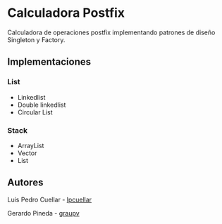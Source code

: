 # Calculadora Postfix

Calculadora de operaciones postfix implementando patrones de diseño Singleton y Factory.

##  Implementaciones

### List

  - Linkedlist
  - Double linkedlist
  - Circular List
  

### Stack

  - ArrayList
  - Vector
  - List

##  Autores

Luis Pedro Cuellar - [lpcuellar](https://github.com/lpcuellar)

Gerardo Pineda - [graupv](https://github.com/graupv)

